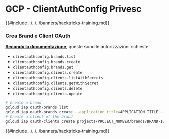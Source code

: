 # GCP - ClientAuthConfig Privesc

{{#include ../../../banners/hacktricks-training.md}}

### Crea Brand e Client OAuth

[**Secondo la documentazione**](https://cloud.google.com/iap/docs/programmatic-oauth-clients), queste sono le autorizzazioni richieste:

- `clientauthconfig.brands.list`
- `clientauthconfig.brands.create`
- `clientauthconfig.brands.get`
- `clientauthconfig.clients.create`
- `clientauthconfig.clients.listWithSecrets`
- `clientauthconfig.clients.getWithSecret`
- `clientauthconfig.clients.delete`
- `clientauthconfig.clients.update`
```bash
# Create a brand
gcloud iap oauth-brands list
gcloud iap oauth-brands create --application_title=APPLICATION_TITLE --support_email=SUPPORT_EMAIL
# Create a client of the brand
gcloud iap oauth-clients create projects/PROJECT_NUMBER/brands/BRAND-ID --display_name=NAME
```
{{#include ../../../banners/hacktricks-training.md}}
